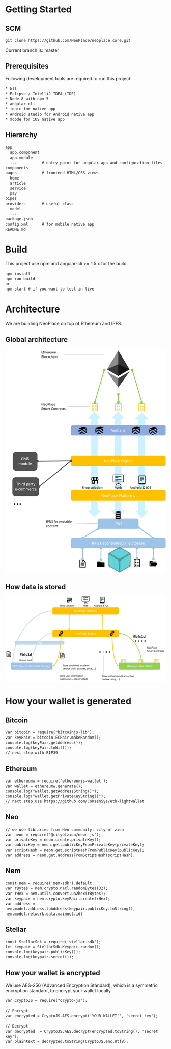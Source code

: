 # Getting Started
## SCM

```
git clone https://github.com/NeoPlace/neoplace.core.git
```
Current branch is: master

## Prerequisites
Following development tools are required to run this project

```
* GIT
* Eclipse / IntelliJ IDEA (IDE)
* Node 8 with npm 5
* angular-cli
* ionic for native app
* Android studio for Android native app
* Xcode for iOS native app
```

## Hierarchy
```
app
  app.component
  app.module
  ...           # entry point for angular app and configuration files
components
pages           # frontend HTML/CSS views
  home
  article
  service
  pay
pipes
providers       # useful class
  model
  ...
package.json
config.xml      # for mobile native app
README.md 
```

# Build

This project use npm and angular-cli >= 1.5.x for the build.
```
npm install
npm run build
or
npm start # if you want to test in live
```

# Architecture
We are building NeoPlace on top of Ethereum and IPFS.
## Global architecture

![alt text](./architecture.png)

## How data is stored

![alt text](./storage.png)

# How your wallet is generated
## Bitcoin
```
var bitcoin = require("bitcoinjs-lib");
var keyPair = bitcoin.ECPair.makeRandom();
console.log(keyPair.getAddress());
console.log(keyPair.toWif());
// next step with BIP39
```

## Ethereum
```
var ethereumw = require('ethereumjs-wallet');
var wallet = ethereumw.generate();
console.log("wallet.getAddressString()");
console.log("wallet.getPrivateKeyString()");
// next step use https://github.com/ConsenSys/eth-lightwallet
```
## Neo
```
// we use libraries from Neo community: city of zion
var neon = require('@cityofzion/neon-js');
var privateKey = neon.create.privateKey();
var publicKey = neon.get.publicKeyFromPrivateKey(privateKey);
var scriptHash = neon.get.scriptHashFromPublicKey(publicKey);
var address = neon.get.addressFromScriptHash(scriptHash);
```
## Nem
```
const nem = require('nem-sdk').default;
var rBytes = nem.crypto.nacl.randomBytes(32);
var rHex = nem.utils.convert.ua2hex(rBytes);
var keypair = nem.crypto.keyPair.create(rHex);
var address = nem.model.address.toAddress(keypair.publicKey.toString(),  nem.model.network.data.mainnet.id)
```

## Stellar
```
const StellarSdk = require('stellar-sdk');
let keypair = StellarSdk.Keypair.random();
console.log(keypair.publicKey());
console.log(keypair.secret());
```

## How your wallet is encrypted
We use AES-256 (Advanced Encryption Standard), which is a symmetric encryption standard, to encrypt your wallet locally.
```
var CryptoJS = require("crypto-js");
 
// Encrypt
var encrypted = CryptoJS.AES.encrypt('YOUR WALLET'', 'secret key');
 
// Decrypt
var decrypted  = CryptoJS.AES.decrypt(encrypted.toString(), 'secret key');
var plaintext = decrypted.toString(CryptoJS.enc.Utf8);
```
